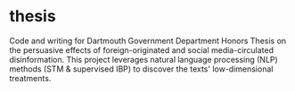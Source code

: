 # thesis
Code and writing for Dartmouth Government Department Honors Thesis on the persuasive effects of foreign-originated and social media-circulated disinformation. This project leverages natural language processing (NLP) methods (STM \& supervised IBP) to discover the texts' low-dimensional treatments.
